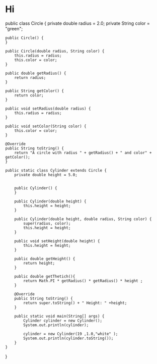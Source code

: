# Hi
public class Circle {
    private double radius = 2.0;
    private String color = "green";

    public Circle() {
    }

    public Circle(double radius, String color) {
        this.radius = radius;
        this.color = color;
    }

    public double getRadius() {
        return radius;
    }

    public String getColor() {
        return color;
    }

    public void setRadius(double radius) {
        this.radius = radius;
    }

    public void setColor(String color) {
        this.color = color;
    }

    @Override
    public String toString() {
        return "A circle with radius " + getRadius() + " and color" + getColor();
    }

    public static class Cylinder extends Circle {
        private double height = 5.0;


        public Cylinder() {
        }

        public Cylinder(double height) {
            this.height = height;
        }

        public Cylinder(double height, double radius, String color) {
            super(radius, color);
            this.height = height;
        }

        public void setHeight(double height) {
            this.height = height;
        }

        public double getHeight() {
            return height;
        }

        public double getThetich(){
            return Math.PI * getRadius() * getRadius() * height ;
        }

        @Override
        public String toString() {
            return super.toString() + " Height: " +height;
        }

        public static void main(String[] args) {
            Cylinder cylinder = new Cylinder();
            System.out.println(cylinder);

            cylinder = new Cylinder(19 ,1.0,"white" );
            System.out.println(cylinder.toString());
        }
    }
}

